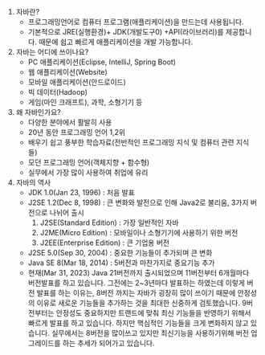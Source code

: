 1. 자바란?
   * 프로그래밍언어로 컴퓨터 프로그램(애플리케이션)을 만드는데 사용됩니다.
   * 기본적으로 JRE(실행환경)+ JDK(개발도구0) +API(라이브러리)를 제공합니다. 때문에 쉽고 빠르게 애플리케이션을 개발 가능합니다.
2. 자바는 어디에 쓰이나요?
   * PC 애플리케이션(Eclipse, IntelliJ, Spring Boot)
   * 웹 애플리케이션(Website)
   * 모바일 애플리케이션(안드로이드)
   * 빅 데이터(Hadoop)
   * 게임(마인 크래프트), 과학, 소형기기 등
3. 왜 자바인가요?
   * 다양한 분야에서 활발히 사용
   * 20년 동안 프로그래밍 언어 1,2위
   * 배우기 쉽고 풍부한 학습자료(전반적인 프로그래밍 지식 및 컴퓨터 관련 지식들)
   * 모던 프로그래밍 언어(객체지향 + 함수형)
   * 실무에서 가장 많이 사용하여 취업에 유리
4. 자바의 역사
   * JDK 1.0(Jan 23, 1996) : 처음 발표
   * J2SE 1.2(Dec 8, 1998) : 큰 변화와 발전으로 인해 Java2로 불리움, 3가지 버전으로 나뉘어 출시
     1) J2SE(Standard Edition) : 가장 일반적인 자바
     2) J2ME(Micro Edition) : 모바일이나 소형기기에 사용하기 위한 버전
     3) J2EE(Enterprise Edition) : 큰 기업용 버전
   * J2SE 5.0(Sep 30, 2004) : 중요한 기능들이 추가되며 큰 변화
   * Java SE 8(Mar 18, 2014) : 5버전과 마찬가지로 중요기능 추가
   * 현재(Mar 31, 2023) Java 21버전까지 출시되었으며 11버전부터 6개월마다 버전발표를 하고 있습니다. 그전에는 2~3년마다 발표하는 하였는데 이렇게 버전 발표를 하는 이유는, 8버전 까지는 자바가 굉장히 많이 쓰이기 때문에 안정성의 이유로 새로운 기능들을 추가하는 것을 최대한 신중하게 검토했습니다. 9버전부터는 안정성도 중요하지만 트랜드에 맞춰 최신 기능들을 반영하기 위해서 빠르게 발표를 하고 있습니다. 하지만 핵심적인 기능들을 크게 변화하지 않고 있습니다. 실무에서는 8버전을 많이쓰고 있지만 최신기능을 사용하기위해 버전 업그레이드를 하는 추세가 되어가고 있습니다.